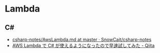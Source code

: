 # Lambda

## C#
- [csharp-notes/AwsLambda.md at master · SnowCait/csharp-notes](https://github.com/SnowCait/csharp-notes/blob/master/AwsLambda.md)
- [AWS Lambda で C# が使えるようになったので早速試してみた - Qiita](https://qiita.com/Hanocha/items/7a3b6861f957f1a35a68)
